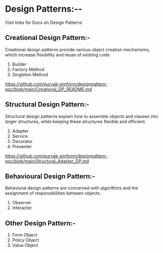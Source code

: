 # Design Patterns:-- 

Visit links for Docs on Design Patterns
## Creational Design Pattern:- 
  Creational design patterns provide various object creation mechanisms, which increase flexibility and reuse of existing code.
  1. Builder
  2. Factory Method
  3. Singleton Method
     
  https://github.com/purvak-simform/designpattern-poc/blob/main/Creational_DP_README.md
## Structural Design Pattern:-
  Structural design patterns explain how to assemble objects and classes into larger structures, while keeping these structures
  flexible and efficient.
  1. Adapter
  2. Service
  3. Decorator
  4. Presenter
     
  https://github.com/purvak-simform/designpattern-poc/blob/main/Structural_Adapter_DP.md
## Behavioural Design Pattern:-
  Behavioral design patterns are concerned with algorithms and the assignment of responsibilities between objects.
  1. Observer
  2. Interactor
     
## Other Design Pattern:-
  1. Form Object
  2. Policy Object
  3. Value Object
